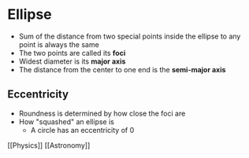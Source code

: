 # Ellipse

- Sum of the distance from two special points inside the ellipse to any point is always the same
- The two points are called its **foci**
- Widest diameter is its **major axis**
- The distance from the center to one end is the **semi-major axis**

## Eccentricity

- Roundness is determined by how close the foci are
- How "squashed" an ellipse is
  - A circle has an eccentricity of 0

[[Physics]] [[Astronomy]]

